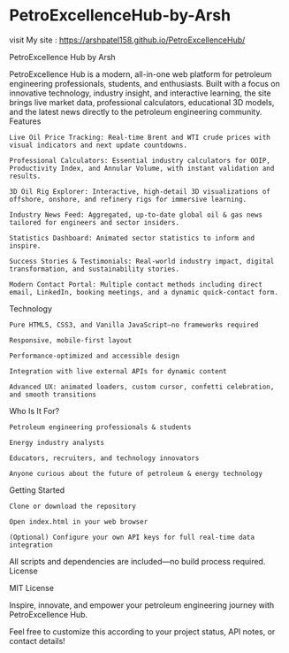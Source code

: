 # PetroExcellenceHub-by-Arsh

visit My site : https://arshpatel158.github.io/PetroExcellenceHub/

PetroExcellence Hub by Arsh

PetroExcellence Hub is a modern, all-in-one web platform for petroleum engineering professionals, students, and enthusiasts. Built with a focus on innovative technology, industry insight, and interactive learning, the site brings live market data, professional calculators, educational 3D models, and the latest news directly to the petroleum engineering community.
Features

    Live Oil Price Tracking: Real-time Brent and WTI crude prices with visual indicators and next update countdowns.

    Professional Calculators: Essential industry calculators for OOIP, Productivity Index, and Annular Volume, with instant validation and results.

    3D Oil Rig Explorer: Interactive, high-detail 3D visualizations of offshore, onshore, and refinery rigs for immersive learning.

    Industry News Feed: Aggregated, up-to-date global oil & gas news tailored for engineers and sector insiders.

    Statistics Dashboard: Animated sector statistics to inform and inspire.

    Success Stories & Testimonials: Real-world industry impact, digital transformation, and sustainability stories.

    Modern Contact Portal: Multiple contact methods including direct email, LinkedIn, booking meetings, and a dynamic quick-contact form.

Technology

    Pure HTML5, CSS3, and Vanilla JavaScript—no frameworks required

    Responsive, mobile-first layout

    Performance-optimized and accessible design

    Integration with live external APIs for dynamic content

    Advanced UX: animated loaders, custom cursor, confetti celebration, and smooth transitions

Who Is It For?

    Petroleum engineering professionals & students

    Energy industry analysts

    Educators, recruiters, and technology innovators

    Anyone curious about the future of petroleum & energy technology

Getting Started

    Clone or download the repository

    Open index.html in your web browser

    (Optional) Configure your own API keys for full real-time data integration

All scripts and dependencies are included—no build process required.
License

MIT License

Inspire, innovate, and empower your petroleum engineering journey with PetroExcellence Hub.

Feel free to customize this according to your project status, API notes, or contact details!
